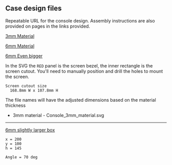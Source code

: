 ## Case design files

Repeatable URL for the console design. Assembly instructions are also provided on pages in the links provided.

[3mm Material](https://www.festi.info/boxes.py/Console2?FingerJoint_angle=90.0&FingerJoint_style=rectangular&FingerJoint_surroundingspaces=0.5&FingerJoint_bottom_lip=0.0&FingerJoint_edge_width=1.0&FingerJoint_extra_length=0.0&FingerJoint_finger=2.0&FingerJoint_play=0.0&FingerJoint_space=2.0&FingerJoint_width=1.0&Stackable_angle=60&Stackable_bottom_stabilizers=0.0&Stackable_height=2.0&Stackable_holedistance=1.0&Stackable_width=4.0&x=180&y=100&h=135&bottom_edge=F&outside=0&front_height=30&angle=60&removable_backwall=0&removable_backwall=1&removable_panel=0&glued_panel=0&thickness=3.0&format=svg&tabs=0.0&debug=0&labels=0&labels=1&reference=100&inner_corners=loop&burn=0.1&render=0)

[6mm Material](https://www.festi.info/boxes.py/Console2?FingerJoint_angle=90.0&FingerJoint_style=rectangular&FingerJoint_surroundingspaces=0.5&FingerJoint_bottom_lip=0.0&FingerJoint_edge_width=1.0&FingerJoint_extra_length=0.0&FingerJoint_finger=2.0&FingerJoint_play=0.0&FingerJoint_space=2.0&FingerJoint_width=1.0&Stackable_angle=60&Stackable_bottom_stabilizers=0.0&Stackable_height=2.0&Stackable_holedistance=1.0&Stackable_width=4.0&x=180&y=100&h=135&bottom_edge=F&outside=0&front_height=30&angle=60&removable_backwall=0&removable_backwall=1&removable_panel=0&glued_panel=0&thickness=6.0&format=svg&tabs=0.0&debug=0&labels=0&labels=1&reference=100&inner_corners=loop&burn=0.1&render=0)

[6mm Even bigger](https://www.festi.info/boxes.py/Console2?FingerJoint_angle=90.0&FingerJoint_style=rectangular&FingerJoint_surroundingspaces=0.5&FingerJoint_bottom_lip=0.0&FingerJoint_edge_width=1.0&FingerJoint_extra_length=0.0&FingerJoint_finger=2.0&FingerJoint_play=0.0&FingerJoint_space=2.0&FingerJoint_width=1.0&Stackable_angle=60&Stackable_bottom_stabilizers=0.0&Stackable_height=2.0&Stackable_holedistance=1.0&Stackable_width=4.0&x=180&y=150&h=150&bottom_edge=F&outside=0&front_height=30&angle=60&removable_backwall=0&removable_backwall=1&removable_panel=0&glued_panel=0&thickness=6.0&format=svg&tabs=0.0&debug=0&labels=0&labels=1&reference=100&inner_corners=loop&burn=0.1&render=0)

In the SVG the `RED` panel is the screen bezel, the inner rectangle is the screen cutout. You'll need to manually position and drill the holes to mount the screen.

```
Screen cutout size
  168.8mm W x 107.8mm H
```

The file names will have the adjusted dimensions based on the material thickness

- 3mm material - Console_3mm_material.svg


----

[6mm slightly larger box](https://www.festi.info/boxes.py/Console2?FingerJoint_angle=90.0&FingerJoint_style=rectangular&FingerJoint_surroundingspaces=0.5&FingerJoint_bottom_lip=0.0&FingerJoint_edge_width=1.0&FingerJoint_extra_length=0.0&FingerJoint_finger=2.0&FingerJoint_play=0.0&FingerJoint_space=2.0&FingerJoint_width=1.0&Stackable_angle=60&Stackable_bottom_stabilizers=0.0&Stackable_height=2.0&Stackable_holedistance=1.0&Stackable_width=4.0&x=200&y=100&h=145&bottom_edge=F&outside=0&front_height=30&angle=70&removable_backwall=0&removable_backwall=1&removable_panel=0&glued_panel=0&thickness=6.0&format=svg&tabs=0.0&debug=0&labels=0&labels=1&reference=100&inner_corners=loop&burn=0.1&render=0)

```
x = 200
y = 100
h = 145

Angle = 70 deg
```

